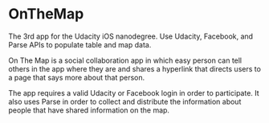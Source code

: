 # OnTheMap
The 3rd app for the Udacity iOS nanodegree.  Use Udacity, Facebook, and Parse APIs to populate table and map data.

On The Map is a social collaboration app in which easy person can tell others in the app where they are and shares a hyperlink that directs users to a page that says more about that person.

The app requires a valid Udacity or Facebook login in order to participate.  It also uses Parse in order to collect and distribute the information about people that have shared information on the map.
